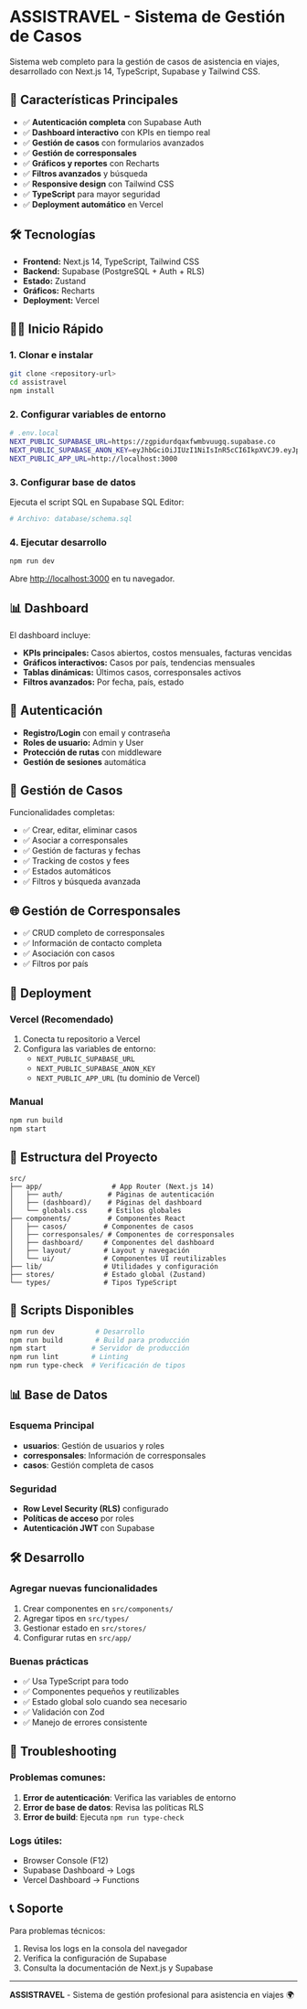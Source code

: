# ASSISTRAVEL - Sistema de Gestión de Casos

Sistema web completo para la gestión de casos de asistencia en viajes, desarrollado con Next.js 14, TypeScript, Supabase y Tailwind CSS.

## 🚀 Características Principales

- ✅ **Autenticación completa** con Supabase Auth
- ✅ **Dashboard interactivo** con KPIs en tiempo real
- ✅ **Gestión de casos** con formularios avanzados
- ✅ **Gestión de corresponsales** 
- ✅ **Gráficos y reportes** con Recharts
- ✅ **Filtros avanzados** y búsqueda
- ✅ **Responsive design** con Tailwind CSS
- ✅ **TypeScript** para mayor seguridad
- ✅ **Deployment automático** en Vercel

## 🛠 Tecnologías

- **Frontend:** Next.js 14, TypeScript, Tailwind CSS
- **Backend:** Supabase (PostgreSQL + Auth + RLS)
- **Estado:** Zustand
- **Gráficos:** Recharts
- **Deployment:** Vercel

## 🏃‍♂️ Inicio Rápido

### 1. Clonar e instalar
```bash
git clone <repository-url>
cd assistravel
npm install
```

### 2. Configurar variables de entorno
```bash
# .env.local
NEXT_PUBLIC_SUPABASE_URL=https://zgpidurdqaxfwmbvuugq.supabase.co
NEXT_PUBLIC_SUPABASE_ANON_KEY=eyJhbGciOiJIUzI1NiIsInR5cCI6IkpXVCJ9.eyJpc3MiOiJzdXBhYmFzZSIsInJlZiI6InpncGlkdXJkcWF4ZndtYnZ1dWdxIiwicm9sZSI6ImFub24iLCJpYXQiOjE3NTk1MjA2NDAsImV4cCI6MjA3NTA5NjY0MH0.YLgfIVS3BlbGmhQqRSvDzd3I7CoUXM29bcRBsSyWx6g
NEXT_PUBLIC_APP_URL=http://localhost:3000
```

### 3. Configurar base de datos
Ejecuta el script SQL en Supabase SQL Editor:
```bash
# Archivo: database/schema.sql
```

### 4. Ejecutar desarrollo
```bash
npm run dev
```

Abre [http://localhost:3000](http://localhost:3000) en tu navegador.

## 📊 Dashboard

El dashboard incluye:
- **KPIs principales:** Casos abiertos, costos mensuales, facturas vencidas
- **Gráficos interactivos:** Casos por país, tendencias mensuales
- **Tablas dinámicas:** Últimos casos, corresponsales activos
- **Filtros avanzados:** Por fecha, país, estado

## 🔐 Autenticación

- **Registro/Login** con email y contraseña
- **Roles de usuario:** Admin y User
- **Protección de rutas** con middleware
- **Gestión de sesiones** automática

## 🎯 Gestión de Casos

Funcionalidades completas:
- ✅ Crear, editar, eliminar casos
- ✅ Asociar a corresponsales
- ✅ Gestión de facturas y fechas
- ✅ Tracking de costos y fees
- ✅ Estados automáticos
- ✅ Filtros y búsqueda avanzada

## 🌐 Gestión de Corresponsales

- ✅ CRUD completo de corresponsales
- ✅ Información de contacto completa
- ✅ Asociación con casos
- ✅ Filtros por país

## 🚀 Deployment

### Vercel (Recomendado)
1. Conecta tu repositorio a Vercel
2. Configura las variables de entorno:
   - `NEXT_PUBLIC_SUPABASE_URL`
   - `NEXT_PUBLIC_SUPABASE_ANON_KEY`
   - `NEXT_PUBLIC_APP_URL` (tu dominio de Vercel)

### Manual
```bash
npm run build
npm start
```

## 📁 Estructura del Proyecto

```
src/
├── app/                 # App Router (Next.js 14)
│   ├── auth/           # Páginas de autenticación
│   ├── (dashboard)/    # Páginas del dashboard
│   └── globals.css     # Estilos globales
├── components/         # Componentes React
│   ├── casos/         # Componentes de casos
│   ├── corresponsales/ # Componentes de corresponsales
│   ├── dashboard/     # Componentes del dashboard
│   ├── layout/        # Layout y navegación
│   └── ui/            # Componentes UI reutilizables
├── lib/               # Utilidades y configuración
├── stores/            # Estado global (Zustand)
└── types/             # Tipos TypeScript
```

## 🔧 Scripts Disponibles

```bash
npm run dev          # Desarrollo
npm run build        # Build para producción
npm start           # Servidor de producción
npm run lint        # Linting
npm run type-check  # Verificación de tipos
```

## 📊 Base de Datos

### Esquema Principal
- **usuarios**: Gestión de usuarios y roles
- **corresponsales**: Información de corresponsales
- **casos**: Gestión completa de casos

### Seguridad
- **Row Level Security (RLS)** configurado
- **Políticas de acceso** por roles
- **Autenticación JWT** con Supabase

## 🛠 Desarrollo

### Agregar nuevas funcionalidades
1. Crear componentes en `src/components/`
2. Agregar tipos en `src/types/`
3. Gestionar estado en `src/stores/`
4. Configurar rutas en `src/app/`

### Buenas prácticas
- ✅ Usa TypeScript para todo
- ✅ Componentes pequeños y reutilizables
- ✅ Estado global solo cuando sea necesario
- ✅ Validación con Zod
- ✅ Manejo de errores consistente

## 🐛 Troubleshooting

### Problemas comunes:
1. **Error de autenticación**: Verifica las variables de entorno
2. **Error de base de datos**: Revisa las políticas RLS
3. **Error de build**: Ejecuta `npm run type-check`

### Logs útiles:
- Browser Console (F12)
- Supabase Dashboard → Logs
- Vercel Dashboard → Functions

## 📞 Soporte

Para problemas técnicos:
1. Revisa los logs en la consola del navegador
2. Verifica la configuración de Supabase
3. Consulta la documentación de Next.js y Supabase

---

**ASSISTRAVEL** - Sistema de gestión profesional para asistencia en viajes 🌍